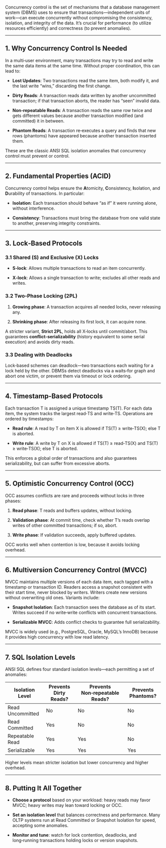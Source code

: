 Concurrency control is the set of mechanisms that a database management system (DBMS) uses to ensure that transactions—independent units of work—can execute concurrently without compromising the consistency, isolation, and integrity of the data. It’s crucial for performance (to utilize resources efficiently) and correctness (to prevent anomalies).

---

## 1. Why Concurrency Control Is Needed

In a multi‑user environment, many transactions may try to read and write the same data items at the same time. Without proper coordination, this can lead to:

- **Lost Updates**: Two transactions read the same item, both modify it, and the last write “wins,” discarding the first change.
    
- **Dirty Reads**: A transaction reads data written by another uncommitted transaction; if that transaction aborts, the reader has “seen” invalid data.
    
- **Non‑repeatable Reads**: A transaction reads the same row twice and gets different values because another transaction modified (and committed) it in between.
    
- **Phantom Reads**: A transaction re‑executes a query and finds that new rows (phantoms) have appeared because another transaction inserted them.
    

These are the classic ANSI SQL isolation anomalies that concurrency control must prevent or control.

---

## 2. Fundamental Properties (ACID)

Concurrency control helps ensure the **A**tomicity, **C**onsistency, **I**solation, and **D**urability of transactions. In particular:

- **Isolation**: Each transaction should behave “as if” it were running alone, without interference.
    
- **Consistency**: Transactions must bring the database from one valid state to another, preserving integrity constraints.
    

---

## 3. Lock‑Based Protocols

### 3.1 Shared (S) and Exclusive (X) Locks

- **S‑lock**: Allows multiple transactions to read an item concurrently.
    
- **X‑lock**: Allows a single transaction to write; excludes all other reads and writes.
    

### 3.2 Two‑Phase Locking (2PL)

1. **Growing phase**: A transaction acquires all needed locks, never releasing any.
    
2. **Shrinking phase**: After releasing its first lock, it can acquire none.
    

A stricter variant, **Strict 2PL**, holds all X‑locks until commit/abort. This guarantees **conflict‑serializability** (history equivalent to some serial execution) and avoids dirty reads.

### 3.3 Dealing with Deadlocks

Lock‑based schemes can deadlock—two transactions each waiting for a lock held by the other. DBMSs detect deadlocks via a waits‑for graph and abort one victim, or prevent them via timeout or lock ordering.

---

## 4. Timestamp‑Based Protocols

Each transaction T is assigned a unique timestamp TS(T). For each data item, the system tracks the largest read‑TS and write‑TS. Operations are ordered by timestamps:

- **Read rule**: A read by T on item X is allowed if TS(T) ≥ write‑TS(X); else T is aborted.
    
- **Write rule**: A write by T on X is allowed if TS(T) ≥ read‑TS(X) and TS(T) ≥ write‑TS(X); else T is aborted.
    

This enforces a global order of transactions and also guarantees serializability, but can suffer from excessive aborts.

---

## 5. Optimistic Concurrency Control (OCC)

OCC assumes conflicts are rare and proceeds without locks in three phases:

1. **Read phase**: T reads and buffers updates, without locking.
    
2. **Validation phase**: At commit time, check whether T’s reads overlap writes of other committed transactions; if so, abort.
    
3. **Write phase**: If validation succeeds, apply buffered updates.
    

OCC works well when contention is low, because it avoids locking overhead.

---

## 6. Multiversion Concurrency Control (MVCC)

MVCC maintains multiple versions of each data item, each tagged with a timestamp or transaction ID. Readers access a snapshot consistent with their start time, never blocked by writers. Writers create new versions without overwriting old ones. Variants include:

- **Snapshot Isolation**: Each transaction sees the database as of its start. Writes succeed if no write‑write conflicts with concurrent transactions.
    
- **Serializable MVCC**: Adds conflict checks to guarantee full serializability.
    

MVCC is widely used (e.g., PostgreSQL, Oracle, MySQL’s InnoDB) because it provides high concurrency with low read latency.

---

## 7. SQL Isolation Levels

ANSI SQL defines four standard isolation levels—each permitting a set of anomalies:

|Isolation Level|Prevents Dirty Reads?|Prevents Non‑repeatable Reads?|Prevents Phantoms?|
|---|---|---|---|
|Read Uncommitted|No|No|No|
|Read Committed|Yes|No|No|
|Repeatable Read|Yes|Yes|No|
|Serializable|Yes|Yes|Yes|

Higher levels mean stricter isolation but lower concurrency and higher overhead.

---

## 8. Putting It All Together

- **Choose a protocol** based on your workload: heavy reads may favor MVCC; heavy writes may lean toward locking or OCC.
    
- **Set an isolation level** that balances correctness and performance. Many OLTP systems run at Read Committed or Snapshot Isolation for speed, accepting some anomalies.
    
- **Monitor and tune**: watch for lock contention, deadlocks, and long‑running transactions holding locks or version snapshots.